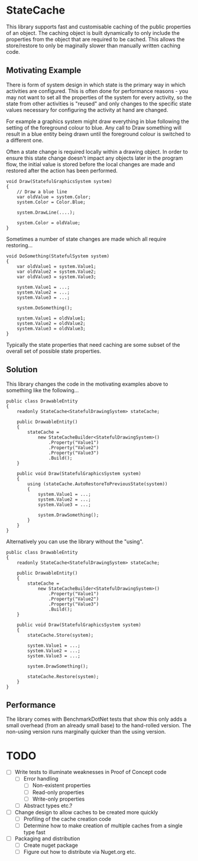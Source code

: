 # StateCache
This library supports fast and customisable caching of the public properties of an object. The caching object is built dynamically to only include the properties from the object that are required to be cached. This allows the store/restore to only be maginally slower than manually written caching code.

## Motivating Example
There is form of system design in which state is the primary way in which activities are configured. This is often done for performance reasons - you may not want to set all the properties of the system for every activity, so the state from other activities is "reused" and only changes to the specific state values necessary for configuring the activity at hand are changed.

For example a graphics system might draw everything in blue following the setting of the foreground colour to blue. Any call to Draw something will result in a blue entity being drawn until the foreground colour is switched to a different one.

Often a state change is required locally within a drawing object. In order to ensure this state change doesn't impact any objects later in the program flow, the initial value is stored before the local changes are made and restored after the action has been performed.

    void Draw(StatefulGraphicsSystem system)
    {
        // Draw a blue line
        var oldValue = system.Color;
        system.Color = Color.Blue;
        
        system.DrawLine(....);
        
        system.Color = oldValue;
    }
    
Sometimes a number of state changes are made which all require restoring...

    void DoSomething(StatefulSystem system)
    {
        var oldValue1 = system.Value1;
        var oldValue2 = system.Value2;
        var oldValue3 = system.Value3;
        
        system.Value1 = ...;
        system.Value2 = ...;
        system.Value3 = ...;
        
        system.DoSomething();
        
        system.Value1 = oldValue1;
        system.Value2 = oldValue2;
        system.Value3 = oldValue3;
    }
    
Typically the state properties that need caching are some subset of the overall set of possible state properties. 

## Solution
This library changes the code in the motivating examples above to something like the following...

    public class DrawableEntity
    {
        readonly StateCache<StatefulDrawingSystem> stateCache;
        
        public DrawableEntity()
        {
            stateCache =
                new StateCacheBuilder<StatefulDrawingSystem>()
                    .Property("Value1")
                    .Property("Value2")
                    .Property("Value3")
                    .Build();
        }
        
        public void Draw(StatefulGraphicsSystem system)
        {
            using (stateCache.AutoRestoreToPreviousState(system))
            {
                system.Value1 = ...;
                system.Value2 = ...;
                system.Value3 = ...;
                
                system.DrawSomething();
            }
        }
    }
    
Alternatively you can use the library without the "using".

    public class DrawableEntity
    {
        readonly StateCache<StatefulDrawingSystem> stateCache;
        
        public DrawableEntity()
        {
            stateCache =
                new StateCacheBuilder<StatefulDrawingSystem>()
                    .Property("Value1")
                    .Property("Value2")
                    .Property("Value3")
                    .Build();
        }
        
        public void Draw(StatefulGraphicsSystem system)
        {
            stateCache.Store(system);
            
            system.Value1 = ...;
            system.Value2 = ...;
            system.Value3 = ...;
                
            system.DrawSomething();
            
            stateCache.Restore(system);
        }
    }
    
## Performance
The library comes with BenchmarkDotNet tests that show this only adds a small overhead (from an already small base) to the hand-rolled version. The non-using version runs marginally quicker than the using version.

# TODO
- [ ] Write tests to illuminate weaknesses in Proof of Concept code
    - [ ] Error handling
        - [ ] Non-existent properties
        - [ ] Read-only properties
        - [ ] Write-only properties
    - [ ] Abstract types etc.?
- [ ] Change design to allow caches to be created more quickly
    - [ ] Profiling of the cache creation code
    - [ ] Determine how to make creation of multiple caches from a single type fast
- [ ] Packaging and distribution
    - [ ] Create nuget package
    - [ ] Figure out how to distribute via Nuget.org etc.
